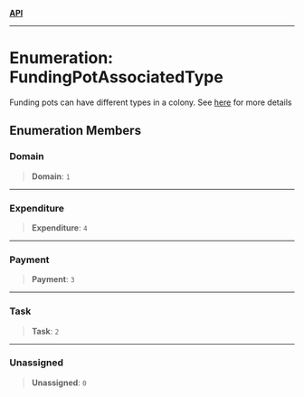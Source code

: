 [**API**](../README.md)

***

# Enumeration: FundingPotAssociatedType

Funding pots can have different types in a colony.
See [here](https://github.com/JoinColony/colonyNetwork/blob/develop/docs/_TLDR_Pots.md#types-of-pots) for more details

## Enumeration Members

### Domain

> **Domain**: `1`

***

### Expenditure

> **Expenditure**: `4`

***

### Payment

> **Payment**: `3`

***

### Task

> **Task**: `2`

***

### Unassigned

> **Unassigned**: `0`
